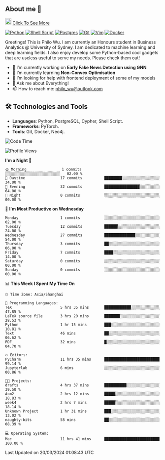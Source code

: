 ## About me 🤗

<a href="#"><img src="https://media.giphy.com/media/hvRJCLFzcasrR4ia7z/giphy.gif" width="20px" height="20px"></a> [Click To See More](https://philowu.notion.site/philowu/Philo-Hao-Wu-8bc7b2a81217493399d7db22df70fbfd)

[![Python](https://img.shields.io/badge/python-3670A0?style=for-the-badge&logo=python&logoColor=ffdd54)](#)
[![Shell Script](https://img.shields.io/badge/shell_script-%23121011.svg?style=for-the-badge&logo=gnu-bash&logoColor=white)](#)
[![Postgres](https://img.shields.io/badge/postgres-%23316192.svg?style=for-the-badge&logo=postgresql&logoColor=white)](#)
[![Git](https://img.shields.io/badge/git-%23F05033.svg?style=for-the-badge&logo=git&logoColor=white)](#)
[![Vim](https://img.shields.io/badge/VIM-%2311AB00.svg?style=for-the-badge&logo=vim&logoColor=white)](#)
[![Docker](https://img.shields.io/badge/docker-%230db7ed.svg?style=for-the-badge&logo=docker&logoColor=white)](#)

Greetings! This is Philo Wu. I am currently an Honours student in Business Analytics \@ University of Sydney. I am dedicated to machine learning and deep learning fields. I also enjoy develop some Python-based cool gadgets that are ~~useless~~ useful to serve my needs. Please check them out!

- 🔭 I’m currently working on **Early Fake News Detection using GNN**
- 🌱 I’m currently learning **Non-Convex Optimisation**
- 🤔 I’m looking for help with frontend deployment of some of my models
- 💬 Ask me about Everything!
- 📫 How to reach me: philo_wu@outlook.com

## 🛠 Technologies and Tools
- **Languages**: Python, PostgreSQL, Cypher, Shell Script.
- **Frameworks**: PyTorch.
- **Tools**: Git, Docker, Neo4j.

<!--START_SECTION:waka-->
![Code Time](http://img.shields.io/badge/Code%20Time-58%20hrs%2038%20mins-blue)

![Profile Views](http://img.shields.io/badge/Profile%20Views-0-blue)

**I'm a Night 🦉** 

```text
🌞 Morning                1 commits           ░░░░░░░░░░░░░░░░░░░░░░░░░   02.00 % 
🌆 Daytime                17 commits          ████████░░░░░░░░░░░░░░░░░   34.00 % 
🌃 Evening                32 commits          ████████████████░░░░░░░░░   64.00 % 
🌙 Night                  0 commits           ░░░░░░░░░░░░░░░░░░░░░░░░░   00.00 % 
```
📅 **I'm Most Productive on Wednesday** 

```text
Monday                   1 commits           ░░░░░░░░░░░░░░░░░░░░░░░░░   02.00 % 
Tuesday                  12 commits          ██████░░░░░░░░░░░░░░░░░░░   24.00 % 
Wednesday                27 commits          ██████████████░░░░░░░░░░░   54.00 % 
Thursday                 3 commits           ██░░░░░░░░░░░░░░░░░░░░░░░   06.00 % 
Friday                   7 commits           ████░░░░░░░░░░░░░░░░░░░░░   14.00 % 
Saturday                 0 commits           ░░░░░░░░░░░░░░░░░░░░░░░░░   00.00 % 
Sunday                   0 commits           ░░░░░░░░░░░░░░░░░░░░░░░░░   00.00 % 
```


📊 **This Week I Spent My Time On** 

```text
🕑︎ Time Zone: Asia/Shanghai

💬 Programming Languages: 
TeX                      5 hrs 35 mins       ████████████░░░░░░░░░░░░░   47.85 % 
LaTeX source file        3 hrs 20 mins       ███████░░░░░░░░░░░░░░░░░░   28.53 % 
Python                   1 hr 15 mins        ███░░░░░░░░░░░░░░░░░░░░░░   10.81 % 
Text                     46 mins             ██░░░░░░░░░░░░░░░░░░░░░░░   06.62 % 
PDF                      32 mins             █░░░░░░░░░░░░░░░░░░░░░░░░   04.70 % 

🔥 Editors: 
PyCharm                  11 hrs 35 mins      █████████████████████████   99.14 % 
Jupyterlab               6 mins              ░░░░░░░░░░░░░░░░░░░░░░░░░   00.86 % 

🐱‍💻 Projects: 
drafts                   4 hrs 37 mins       ██████████░░░░░░░░░░░░░░░   39.50 % 
Asm2                     2 hrs 12 mins       █████░░░░░░░░░░░░░░░░░░░░   18.83 % 
week4                    2 hrs 7 mins        █████░░░░░░░░░░░░░░░░░░░░   18.14 % 
Unknown Project          1 hr 31 mins        ███░░░░░░░░░░░░░░░░░░░░░░   13.02 % 
naughty-bits             58 mins             ██░░░░░░░░░░░░░░░░░░░░░░░   08.39 % 

💻 Operating System: 
Mac                      11 hrs 41 mins      █████████████████████████   100.00 % 
```


 Last Updated on 20/03/2024 01:08:43 UTC
<!--END_SECTION:waka-->
